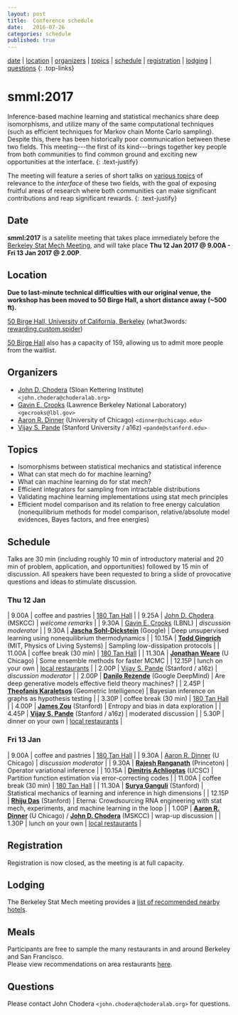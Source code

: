 ```yaml
---
layout: post
title:  Conference schedule
date:   2016-07-26
categories: schedule
published: true
---
```


[date](#date) | [location](#location) | [organizers](#organizers) | [topics](#topics) | [schedule](#schedule) | [registration](#registration) | [lodging](#lodging) | [questions](#questions)
{: .top-links}

# smml:2017

Inference-based machine learning and statistical mechanics share deep isomorphisms, and utilize many of the same computational techniques (such as efficient techniques for Markov chain Monte Carlo sampling).
Despite this, there has been historically poor communication between these two fields.
This meeting---the first of its kind---brings together key people from both communities to find common ground and exciting new opportunities at the interface.
{: .text-justify}

The meeting will feature a series of short talks on [various topics](#topics) of relevance to the *interface* of these two fields, with the goal of exposing fruitful areas of research where both communities can make significant contributions and reap significant rewards.
{: .text-justify}

## Date
<a name="date"></a>

**smml:2017** is a satellite meeting that takes place immediately before the [Berkeley Stat Mech Meeting](http://gold.cchem.berkeley.edu/statmech/current-meeting.html), and will take place **Thu 12 Jan 2017 @ 9.00A - Fri 13 Jan 2017 @ 2.00P**.

## Location
<a name="location"></a>

**Due to last-minute technical difficulties with our original venue, the workshop has been moved to 50 Birge Hall, a short distance away (~500 ft).**

<!-- [180 Tan Hall, University of California, Berkeley](https://goo.gl/maps/nBgw7u7isWs)  (what3words: [from.tells.clouds](http://w3w.co/from.tells.clouds)) -->
[50 Birge Hall, University of California, Berkeley](https://goo.gl/maps/C1aW1e98gFT2)  (what3words: [rewarding.custom.spider](https://map.what3words.com/rewarding.custom.spider))

[50 Birge Hall](https://classrooms.berkeley.edu/classrooms/50-birge) also has a capacity of 159, allowing us to admit more people from the waitlist.

## Organizers
<a name="organizers"></a>

* [John D. Chodera](http://choderalab.org) (Sloan Kettering Institute) `<john.chodera@choderalab.org>`
* [Gavin E. Crooks](http://threeplusone.com/gec/) (Lawrence Berkeley National Laboratory) `<gecrooks@lbl.gov>`
* [Aaron R. Dinner](http://dinner-group.uchicago.edu/) (University of Chicago) `<dinner@uchicago.edu>`
* [Vijay S. Pande](https://pande.stanford.edu/) (Stanford University / a16z) `<pande@stanford.edu>`

## Topics
<a name="topics"></a>

* Isomorphisms between statistical mechanics and statistical inference
* What can stat mech do for machine learning?
* What can machine learning do for stat mech?
* Efficient integrators for sampling from intractable distributions
* Validating machine learning implementations using stat mech principles
* Efficient model comparison and its relation to free energy calculation (nonequilibrium methods for model comparison, relative/absolute model evidences, Bayes factors, and free energies)

## Schedule
<a name="schedule"></a>

Talks are 30 min (including roughly 10 min of introductory material and 20 min of problem, application, and opportunities) followed by 15 min of discussion.
All speakers have been requested to bring a slide of provocative questions and ideas to stimulate discussion.

### Thu 12 Jan

| 9.00A | coffee and pastries | [180 Tan Hall](https://goo.gl/maps/nBgw7u7isWs) |
| 9.25A | [John D. Chodera](http://choderalab.org) (MSKCC) | *welcome remarks* |
| 9.30A | [Gavin E. Crooks](http://threeplusone.com) (LBNL) | *discussion moderator* |
| 9.30A | **[Jascha Sohl-Dickstein](http://www.sohldickstein.com/)** (Google) | Deep unsupervised learning using nonequilibrium thermodynamics |
| 10.15A | **[Todd Gingrich](http://www.mit.edu/~toddging/)** (MIT, Physics of Living Systems) | Sampling low-dissipation protocols |
| 11.00A | coffee break (30 min) | [180 Tan Hall](https://goo.gl/maps/nBgw7u7isWs) |
| 11.30A | **[Jonathan Weare](https://galton.uchicago.edu/faculty/weare.shtml)** (U Chicago) | Some ensemble methods for faster MCMC |
| 12.15P | lunch on your own | [local restaurants](http://gold.cchem.berkeley.edu/statmech/recommended-restaurants.html) |
| 2.00P | [Vijay S. Pande](https://pande.stanford.edu/) (Stanford / a16z) | *discussion moderator* |
| 2.00P | **[Danilo Rezende](https://twitter.com/deepspiker)** (Google DeepMind) | Are deep generative models effective field theory machines? |
| 2.45P | **[Theofanis Karaletsos](https://twitter.com/Tkaraletsos)** (Geometric Intelligence) | Bayesian inference on graphs as hypothesis testing |
| 3.30P | coffee break (30 min) | [180 Tan Hall](https://goo.gl/maps/nBgw7u7isWs) |
| 4.00P | **[James Zou](https://sites.google.com/site/jamesyzou/)** (Stanford) | Entropy and bias in data exploration |
| 4.45P | **[Vijay S. Pande](https://pande.stanford.edu/)** (Stanford / a16z) | moderated discussion |
| 5.30P | dinner on your own | [local restaurants](http://gold.cchem.berkeley.edu/statmech/recommended-restaurants.html) |

### Fri 13 Jan

| 9.00A | coffee and pastries | [180 Tan Hall](https://goo.gl/maps/nBgw7u7isWs) |
| 9.30A | [Aaron R. Dinner](http://dinner-group.uchicago.edu/) (U Chicago) | *discussion moderator* |
| 9.30A | **[Rajesh Ranganath](https://www.cs.princeton.edu/~rajeshr/)** (Princeton) | Operator variational inference |
| 10.15A | **[Dimitris Achlioptas](https://users.soe.ucsc.edu/~optas/)** (UCSC) | Partition function estimation via error-correcting codes |
| 11.00A | coffee break (30 min) | [180 Tan Hall](https://goo.gl/maps/nBgw7u7isWs) |
| 11.30A | **[Surya Ganguli](https://ganguli-gang.stanford.edu/)** (Stanford) | Statistical mechanics of learning and inference in high dimensions |
| 12.15P | **[Rhiju Das](https://daslab.stanford.edu/)** (Stanford) | Eterna: Crowdsourcing RNA engineering with stat mech, experiments, and machine learning in the loop |
| 1.00P | **[Aaron R. Dinner](http://dinner-group.uchicago.edu/)** (U Chicago) / **[John D. Chodera](http://choderalab.org)** (MSKCC) | wrap-up discussion |
| 1.30P | lunch on your own | [local restaurants](http://gold.cchem.berkeley.edu/statmech/recommended-restaurants.html) |

## Registration
<a name="registration"></a>

Registration is now closed, as the meeting is at full capacity.

## Lodging
<a name="lodging"></a>

The Berkeley Stat Mech meeting provides a [list of recommended nearby hotels](http://gold.cchem.berkeley.edu/statmech/hotel-accommodations.html).

## Meals
<a name="meals"></a>

Participants are free to sample the many restaurants in and around Berkeley and San Francisco.  
Please view recommendations on area restaurants [here](http://gold.cchem.berkeley.edu/statmech/recommended-restaurants.html).

## Questions
<a name="questions"></a>

Please contact John Chodera `<john.chodera@choderalab.org>` for questions.

